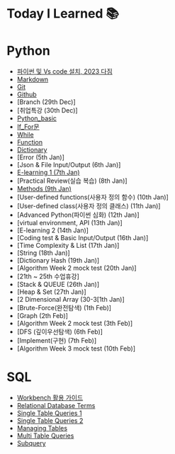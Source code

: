 # Today I Learned 📚

# Python

- [파이썬 및 Vs code 설치, 2023 다짐](https://github.com/gata96/TIL/blob/master/Python/Theory/2023_My_goal.md)
- [Markdown](https://github.com/gata96/TIL/blob/master/Python/Theory/Markdown.md)
- [Git](https://github.com/gata96/TIL/blob/master/Python/Theory/Git.md)
- [Github](https://github.com/gata96/TIL/blob/master/Python/Theory/GitHub.md)
- [Branch (29th Dec)]
- [취업특강 (30th Dec)]
- [Python_basic](https://github.com/gata96/TIL/blob/master/Python/Theory/Python_basic.md)
- [If_For문](https://github.com/gata96/TIL/blob/master/Python/Theory/If_For.md)
- [While](https://github.com/gata96/TIL/blob/master/Python/Theory/While.md)
- [Function](https://github.com/gata96/TIL/blob/master/Python/Theory/Function.md)
- [Dictionary](https://github.com/gata96/TIL/blob/master/Python/Theory/Dictionary.md)
- [Error (5th Jan)]
- [Json & File Input/Output (6th Jan)]
- [E-learning 1 (7th Jan)](https://github.com/gata96/TIL/blob/master/E-learning/1.%20%EB%B9%84%EA%B0%9C%EB%B0%9C%EC%9E%90%EB%A5%BC%20%EC%9C%84%ED%95%9C%20IT%20%EC%A7%80%EC%8B%9D.md)
- [Practical Review(실습 복습) (8th Jan)]
- [Methods (9th Jan)](https://github.com/gata96/TIL/blob/master/Python/Theory/Methods.md)
- [User-defined functions(사용자 정의 함수) (10th Jan)]
- [User-defined class(사용자 정의 클래스) (11th Jan)]
- [Advanced Python(파이썬 심화) (12th Jan)]
- [virtual environment, API (13th Jan)]
- [E-learning 2 (14th Jan)]
- [Coding test & Basic Input/Output (16th Jan)]
- [Time Complexity & List (17th Jan)]
- [String (18th Jan)]
- [Dictionary Hash (19th Jan)]
- [Algorithm Week 2 mock test (20th Jan)]
- [21th ~ 25th 수업휴강]
- [Stack & QUEUE (26th Jan)]
- [Heap & Set (27th Jan)]
- [2 Dimensional Array (30-3[1th Jan)]
- [Brute-Force(완전탐색) (1th Feb)]
- [Graph (2th Feb)]
- [Algorithm Week 2 mock test (3th Feb)]
- [DFS (깊이우선탐색) (6th Feb)]
- [Implement(구현) (7th Feb)]
- [Algorithm Week 3 mock test (10th Feb)]

# SQL
- [Workbench 활용 가이드](https://github.com/gata96/TIL/blob/master/MySQL/Workbench%20%ED%99%9C%EC%9A%A9%20%EA%B0%80%EC%9D%B4%EB%93%9C.md)
- [Relational Database Terms](https://github.com/gata96/TIL/blob/master/MySQL/Relational%20Database%20Terms.md)
- [Single Table Queries 1](https://github.com/gata96/TIL/blob/master/MySQL/Single%20Table%20Queries%201.md)
- [Single Table Queries 2](https://github.com/gata96/TIL/blob/master/MySQL/Single%20Table%20Queries%202.md)
- [Managing Tables](https://github.com/gata96/TIL/blob/master/MySQL/Managing%20Tables.md)
- [Multi Table Queries](https://github.com/gata96/TIL/blob/master/MySQL/Multi%20Table%20Queries.md)
- [Subquery](https://github.com/gata96/TIL/blob/master/MySQL/Subquery.md)




